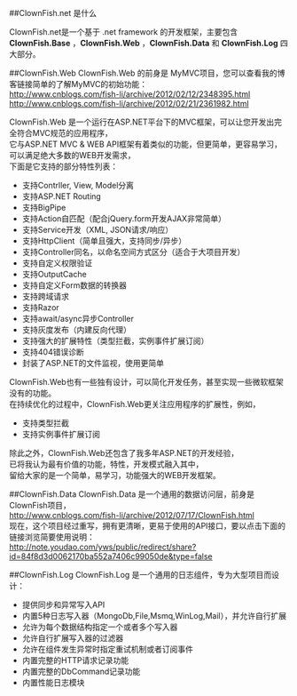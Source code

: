 ﻿
##ClownFish.net 是什么

ClownFish.net是一个基于 .net framework 的开发框架，主要包含 **ClownFish.Base** ，**ClownFish.Web** ，**ClownFish.Data** 和 **ClownFish.Log** 四大部分。  


##ClownFish.Web
ClownFish.Web 的前身是 MyMVC项目，您可以查看我的博客链接简单的了解MyMVC的初始功能：  
<http://www.cnblogs.com/fish-li/archive/2012/02/12/2348395.html>  
<http://www.cnblogs.com/fish-li/archive/2012/02/21/2361982.html>


ClownFish.Web 是一个运行在ASP.NET平台下的MVC框架，可以让您开发出完全符合MVC规范的应用程序，  
它与ASP.NET MVC & WEB API框架有着类似的功能，但更简单，更容易学习，可以满足绝大多数的WEB开发需求，  
下面是它支持的部分特性列表： 

 - 支持Contrller, View, Model分离
 - 支持ASP.NET Routing
 - 支持BigPipe
 - 支持Action自匹配（配合jQuery.form开发AJAX非常简单）
 - 支持Service开发（XML, JSON请求/响应）
 - 支持HttpClient（简单且强大，支持同步/异步）
 - 支持Controller同名，以命名空间方式区分（适合于大项目开发）
 - 支持自定义权限验证
 - 支持OutputCache
 - 支持自定义Form数据的转换器
 - 支持跨域请求
 - 支持Razor
 - 支持await/async异步Controller
 - 支持灰度发布（内建反向代理）
 - 支持强大的扩展特性（类型拦截，实例事件扩展订阅）
 - 支持404错误诊断
 - 封装了ASP.NET的文件监视，使用更简单


ClownFish.Web也有一些独有设计，可以简化开发任务，甚至实现一些微软框架没有的功能。  
在持续优化的过程中，ClownFish.Web更关注应用程序的扩展性，例如，  

 - 支持类型拦截
 - 支持实例事件扩展订阅


除此之外，ClownFish.Web还包含了我多年ASP.NET的开发经验，  
已将我认为最有价值的功能，特性，开发模式融入其中，  
留给大家的是一个简单，易学习，功能强大的WEB开发框架。


##ClownFish.Data
ClownFish.Data 是一个通用的数据访问层，前身是ClownFish项目，  
<http://www.cnblogs.com/fish-li/archive/2012/07/17/ClownFish.html>  
现在，这个项目经过重写，拥有更清晰，更易于使用的API接口，要以点击下面的链接浏览简要使用说明：  
<http://note.youdao.com/yws/public/redirect/share?id=84f8d3d0062170ba552a7406c99050de&type=false>


##ClownFish.Log
ClownFish.Log 是一个通用的日志组件，专为大型项目而设计：
 - 提供同步和异常写入API
 - 内置5种日志写入器（MongoDb,File,Msmq,WinLog,Mail），并允许自行扩展
 - 允许为每个数据结构指定一个或者多个写入器
 - 允许自行扩展写入器的过滤器
 - 允许在组件发生异常时指定重试机制或者订阅事件
 - 内置完整的HTTP请求记录功能
 - 内置完整的DbCommand记录功能
 - 内置性能日志模块
